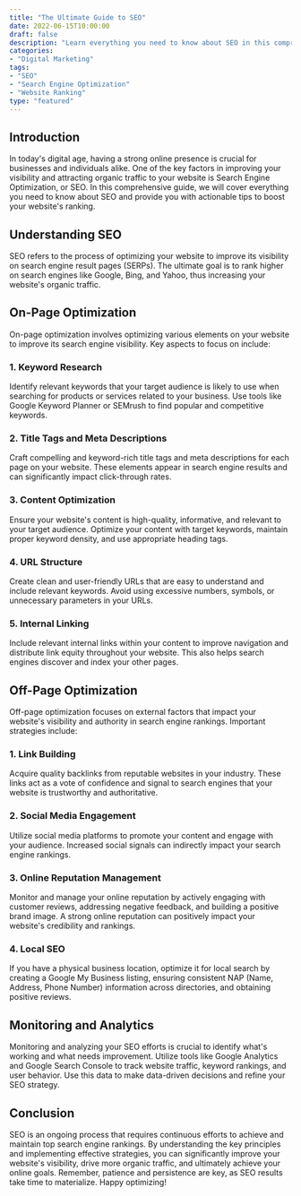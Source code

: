 ```yaml
--- 
title: "The Ultimate Guide to SEO"
date: 2022-06-15T10:00:00 
draft: false 
description: "Learn everything you need to know about SEO in this comprehensive guide."
categories: 
- "Digital Marketing"
tags: 
- "SEO"
- "Search Engine Optimization"
- "Website Ranking"
type: "featured" 
--- 
```


## Introduction

In today's digital age, having a strong online presence is crucial for businesses and individuals alike. One of the key factors in improving your visibility and attracting organic traffic to your website is Search Engine Optimization, or SEO. In this comprehensive guide, we will cover everything you need to know about SEO and provide you with actionable tips to boost your website's ranking.

## Understanding SEO

SEO refers to the process of optimizing your website to improve its visibility on search engine result pages (SERPs). The ultimate goal is to rank higher on search engines like Google, Bing, and Yahoo, thus increasing your website's organic traffic.

## On-Page Optimization

On-page optimization involves optimizing various elements on your website to improve its search engine visibility. Key aspects to focus on include:

### 1. Keyword Research

Identify relevant keywords that your target audience is likely to use when searching for products or services related to your business. Use tools like Google Keyword Planner or SEMrush to find popular and competitive keywords.

### 2. Title Tags and Meta Descriptions

Craft compelling and keyword-rich title tags and meta descriptions for each page on your website. These elements appear in search engine results and can significantly impact click-through rates.

### 3. Content Optimization

Ensure your website's content is high-quality, informative, and relevant to your target audience. Optimize your content with target keywords, maintain proper keyword density, and use appropriate heading tags.

### 4. URL Structure

Create clean and user-friendly URLs that are easy to understand and include relevant keywords. Avoid using excessive numbers, symbols, or unnecessary parameters in your URLs.

### 5. Internal Linking

Include relevant internal links within your content to improve navigation and distribute link equity throughout your website. This also helps search engines discover and index your other pages.

## Off-Page Optimization

Off-page optimization focuses on external factors that impact your website's visibility and authority in search engine rankings. Important strategies include:

### 1. Link Building

Acquire quality backlinks from reputable websites in your industry. These links act as a vote of confidence and signal to search engines that your website is trustworthy and authoritative.

### 2. Social Media Engagement

Utilize social media platforms to promote your content and engage with your audience. Increased social signals can indirectly impact your search engine rankings.

### 3. Online Reputation Management

Monitor and manage your online reputation by actively engaging with customer reviews, addressing negative feedback, and building a positive brand image. A strong online reputation can positively impact your website's credibility and rankings.

### 4. Local SEO

If you have a physical business location, optimize it for local search by creating a Google My Business listing, ensuring consistent NAP (Name, Address, Phone Number) information across directories, and obtaining positive reviews.

## Monitoring and Analytics

Monitoring and analyzing your SEO efforts is crucial to identify what's working and what needs improvement. Utilize tools like Google Analytics and Google Search Console to track website traffic, keyword rankings, and user behavior. Use this data to make data-driven decisions and refine your SEO strategy.

## Conclusion

SEO is an ongoing process that requires continuous efforts to achieve and maintain top search engine rankings. By understanding the key principles and implementing effective strategies, you can significantly improve your website's visibility, drive more organic traffic, and ultimately achieve your online goals. Remember, patience and persistence are key, as SEO results take time to materialize. Happy optimizing!
